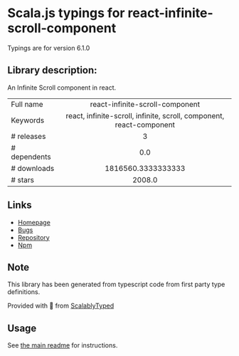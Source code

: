 
# Scala.js typings for react-infinite-scroll-component

Typings are for version 6.1.0

## Library description:
An Infinite Scroll component in react.

|                    |                 |
| ------------------ | :-------------: |
| Full name          | react-infinite-scroll-component |
| Keywords           | react, infinite-scroll, infinite, scroll, component, react-component |
| # releases         | 3 |
| # dependents       | 0.0 |
| # downloads        | 1816560.3333333333 |
| # stars            | 2008.0 |

## Links
- [Homepage](https://github.com/ankeetmaini/react-infinite-scroll-component#readme)
- [Bugs](https://github.com/ankeetmaini/react-infinite-scroll-component/issues)
- [Repository](https://github.com/ankeetmaini/react-infinite-scroll-component)
- [Npm](https://www.npmjs.com/package/react-infinite-scroll-component)
    


## Note
This library has been generated from typescript code from first party type definitions.

Provided with :purple_heart: from [ScalablyTyped](https://github.com/oyvindberg/ScalablyTyped)

## Usage
See [the main readme](../../readme.md) for instructions.


